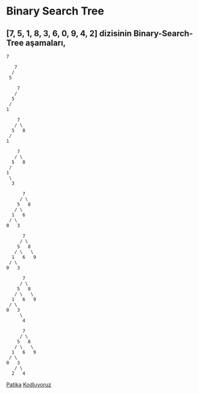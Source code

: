 # Binary Search Tree

## [7, 5, 1, 8, 3, 6, 0, 9, 4, 2] dizisinin Binary-Search-Tree aşamaları,

```
7
```
```
   7
  /
 5 
```
```
    7
   /
  5
 /
1 
```
```
    7
   / \
  5   8
 /
1 
```
```
    7
   / \
  5   8
 / 
1  
 \
  3
```
```
      7
     / \
    5   8
   / \
  1   6
 / \
0   3
```
```
      7
     / \
    5   8
   / \   \
  1   6   9
 / \
0   3
```
```
      7
     / \
    5   8
   / \   \
  1   6   9
 / \
0   3
     \
      4
```
```
      7
     / \
    5   8
   / \   \
  1   6   9
 / \
0   3
   / \
  2   4
```
[Patika](https://www.patika.dev/tr)
[Kodluyoruz](https://www.kodluyoruz.org/)